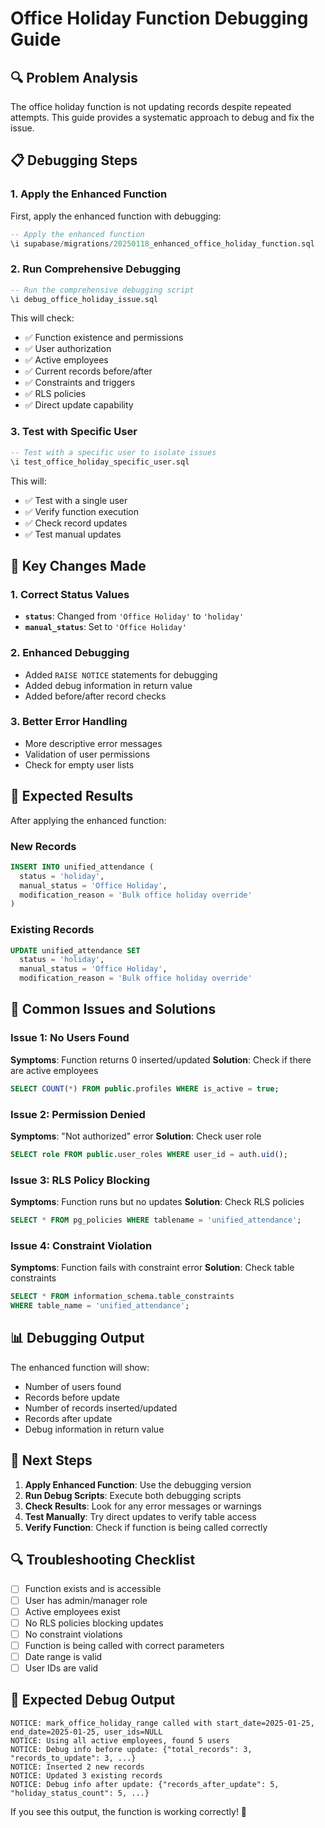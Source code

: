 # Office Holiday Function Debugging Guide

## 🔍 **Problem Analysis**

The office holiday function is not updating records despite repeated attempts. This guide provides a systematic approach to debug and fix the issue.

## 📋 **Debugging Steps**

### **1. Apply the Enhanced Function**
First, apply the enhanced function with debugging:

```sql
-- Apply the enhanced function
\i supabase/migrations/20250118_enhanced_office_holiday_function.sql
```

### **2. Run Comprehensive Debugging**
```sql
-- Run the comprehensive debugging script
\i debug_office_holiday_issue.sql
```

This will check:
- ✅ Function existence and permissions
- ✅ User authorization
- ✅ Active employees
- ✅ Current records before/after
- ✅ Constraints and triggers
- ✅ RLS policies
- ✅ Direct update capability

### **3. Test with Specific User**
```sql
-- Test with a specific user to isolate issues
\i test_office_holiday_specific_user.sql
```

This will:
- ✅ Test with a single user
- ✅ Verify function execution
- ✅ Check record updates
- ✅ Test manual updates

## 🎯 **Key Changes Made**

### **1. Correct Status Values**
- **`status`**: Changed from `'Office Holiday'` to `'holiday'`
- **`manual_status`**: Set to `'Office Holiday'`

### **2. Enhanced Debugging**
- Added `RAISE NOTICE` statements for debugging
- Added debug information in return value
- Added before/after record checks

### **3. Better Error Handling**
- More descriptive error messages
- Validation of user permissions
- Check for empty user lists

## 🔧 **Expected Results**

After applying the enhanced function:

### **New Records**
```sql
INSERT INTO unified_attendance (
  status = 'holiday',
  manual_status = 'Office Holiday',
  modification_reason = 'Bulk office holiday override'
)
```

### **Existing Records**
```sql
UPDATE unified_attendance SET
  status = 'holiday',
  manual_status = 'Office Holiday',
  modification_reason = 'Bulk office holiday override'
```

## 🚨 **Common Issues and Solutions**

### **Issue 1: No Users Found**
**Symptoms**: Function returns 0 inserted/updated
**Solution**: Check if there are active employees
```sql
SELECT COUNT(*) FROM public.profiles WHERE is_active = true;
```

### **Issue 2: Permission Denied**
**Symptoms**: "Not authorized" error
**Solution**: Check user role
```sql
SELECT role FROM public.user_roles WHERE user_id = auth.uid();
```

### **Issue 3: RLS Policy Blocking**
**Symptoms**: Function runs but no updates
**Solution**: Check RLS policies
```sql
SELECT * FROM pg_policies WHERE tablename = 'unified_attendance';
```

### **Issue 4: Constraint Violation**
**Symptoms**: Function fails with constraint error
**Solution**: Check table constraints
```sql
SELECT * FROM information_schema.table_constraints 
WHERE table_name = 'unified_attendance';
```

## 📊 **Debugging Output**

The enhanced function will show:
- Number of users found
- Records before update
- Number of records inserted/updated
- Records after update
- Debug information in return value

## 🎯 **Next Steps**

1. **Apply Enhanced Function**: Use the debugging version
2. **Run Debug Scripts**: Execute both debugging scripts
3. **Check Results**: Look for any error messages or warnings
4. **Test Manually**: Try direct updates to verify table access
5. **Verify Function**: Check if function is being called correctly

## 🔍 **Troubleshooting Checklist**

- [ ] Function exists and is accessible
- [ ] User has admin/manager role
- [ ] Active employees exist
- [ ] No RLS policies blocking updates
- [ ] No constraint violations
- [ ] Function is being called with correct parameters
- [ ] Date range is valid
- [ ] User IDs are valid

## 📝 **Expected Debug Output**

```
NOTICE: mark_office_holiday_range called with start_date=2025-01-25, end_date=2025-01-25, user_ids=NULL
NOTICE: Using all active employees, found 5 users
NOTICE: Debug info before update: {"total_records": 3, "records_to_update": 3, ...}
NOTICE: Inserted 2 new records
NOTICE: Updated 3 existing records
NOTICE: Debug info after update: {"records_after_update": 5, "holiday_status_count": 5, ...}
```

If you see this output, the function is working correctly! 🎉
